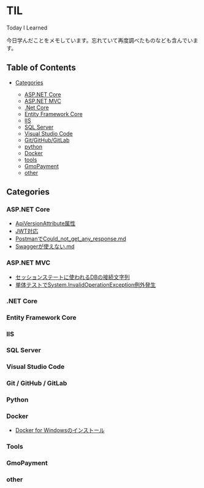 # TIL
Today I Learned

今日学んだことをメモしています。忘れていて再度調べたものなども含んでいます。

## Table of Contents

- [Categories](#categories)
 
  - [ASP.NET Core](#asp-net-core)
  - [ASP.NET MVC](#asp-net-mvc)
  - [.Net Core](#dotnet-core)
  - [Entity Framework Core](#ef-core)
  - [IIS](#iis)
  - [SQL Server](#sqlserver)
  - [Visual Studio Code](#vscode)
  - [Git/GitHub/GitLab](#git)
  - [python](#python)
  - [Docker](#docker)
  - [tools](#tools)  
  - [GmoPayment](#gmopayment)
  - [other](#other)
 
  
<a id="categories"></a>
## Categories

<a id="asp-net-core"></a>
### ASP.NET Core

- [ApiVersionAttribute属性](ASP.NETCore/ApiVersionAttribute.md)
- [JWT対応](ASP.NETCore/JWT対応.md)
- [PostmanでCould_not_get_any_response.md](ASP.NETCore/PostmanでCould_not_get_any_response.md)
- [Swaggerが使えない.md](ASP.NETCore/Swaggerが使えない.md)

<a id="asp-net-mvc"></a>
### ASP.NET MVC

- [セッションステートに使われるDBの接続文字列](ASP.NETMVC/セッションステートに使われるDBの接続文字列.md)
- [単体テストでSystem.InvalidOperationException例外発生](ASP.NETMVC/単体テストでSystem.InvalidOperationException.md)


<a id="dotnet-core"></a>
### .NET Core

<a id="ef-core"></a>
### Entity Framework Core

<a id="iis"></a>
### IIS

<a id="sqlserver"></a>
### SQL Server

<a id="vscode"></a>
### Visual Studio Code

<a id="git"></a>
### Git / GitHub / GitLab

<a id="python"></a>
### Python

<a id="docker"></a>
### Docker

- [Docker for Windowsのインストール](docker/Docker_for_Windowsのインストール.md)

<a id="tools"></a>
### Tools

<a id="gmopayment"></a>
### GmoPayment

<a id="other"></a>
### other

